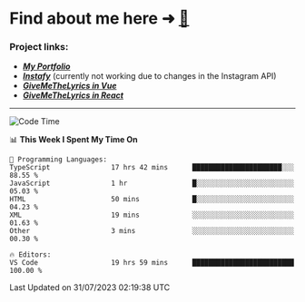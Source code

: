 # Find about me here ➜ [🧑](https://pauabella.dev)

### Project links:
- ***[My Portfolio](https://pauabella.dev)***
- ***[Instafy](https://instafy.me)*** (currently not working due to changes in the Instagram API)
- ***[GiveMeTheLyrics in Vue](https://lyrics.pauabella.dev)***
- ***[GiveMeTheLyrics in React](https://pauabella.dev/GiveMeTheLyrics)***

---
<!--START_SECTION:waka-->
![Code Time](http://img.shields.io/badge/Code%20Time-2%2C344%20hrs%202%20mins-blue)

📊 **This Week I Spent My Time On** 

```text
💬 Programming Languages: 
TypeScript               17 hrs 42 mins      ██████████████████████░░░   88.55 % 
JavaScript               1 hr                █░░░░░░░░░░░░░░░░░░░░░░░░   05.03 % 
HTML                     50 mins             █░░░░░░░░░░░░░░░░░░░░░░░░   04.23 % 
XML                      19 mins             ░░░░░░░░░░░░░░░░░░░░░░░░░   01.63 % 
Other                    3 mins              ░░░░░░░░░░░░░░░░░░░░░░░░░   00.30 % 

🔥 Editors: 
VS Code                  19 hrs 59 mins      █████████████████████████   100.00 % 
```


 Last Updated on 31/07/2023 02:19:38 UTC
<!--END_SECTION:waka-->
